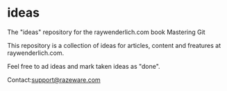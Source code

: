 # ideas
The "ideas" repository for the raywenderlich.com book Mastering Git

This repository is a collection of ideas for articles, content and freatures at raywenderlich.com.

Feel free to ad ideas and mark taken ideas as "done".

Contact:support@razeware.com

